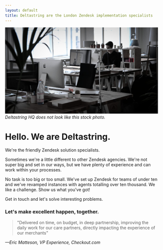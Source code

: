 ```yaml
---
layout: default
title: Deltastring are the London Zendesk implementation specialists
---
```


![This is not an image of Deltastring HQ.](/public/img/office.jpeg)
*Deltastring HQ does not look like this stock photo.*

# Hello. We are Deltastring.

We're the friendly Zendesk solution specialists.

Sometimes we're a little different to other Zendesk agencies. We're not super big and set in our ways, but we have plenty of experience and can work within your processes.

No task is too big or too small. We've set up Zendesk for teams of under ten and we've revamped instances with agents totalling over ten thousand. We like a challenge. Show us what you've got!

Get in touch and let's solve interesting problems.

### Let's make excellent happen, together.

>"Delivered on time, on budget, in deep partnership, improving the daily work for our care partners, directly impacting the experience of our merchants"

*—Eric Matteson, VP Experience, Checkout.com*